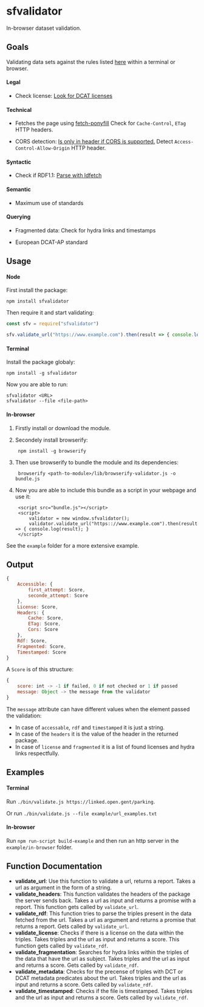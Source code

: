 # sfvalidator

In-browser dataset validation.

## Goals
Validating data sets against the rules listed [here](https://smart.flanders.be/resources/) within a terminal or browser.
#### Legal
* Check license:
[Look for DCAT licenses](https://www.w3.org/TR/vocab-dcat/#Property:catalog_license)

#### Technical

* Fetches the page using [fetch-ponyfill](https://www.npmjs.com/package/fetch-ponyfill)
Check for `Cache-Control`, `ETag` HTTP headers.

* CORS detection:
[Is only in header if CORS is supported.](https://stackoverflow.com/questions/19325314/how-to-detect-cross-origin-cors-error-vs-other-types-of-errors-for-xmlhttpreq)
Detect `Access-Control-Allow-Origin` HTTP header.

#### Syntactic

* Check if RDF1.1:
[Parse with ldfetch](https://www.npmjs.com/package/ldfetch)

#### Semantic

* Maximum use of standards

#### Querying

* Fragmented data:
Check for hydra links and timestamps

* European DCAT-AP standard

## Usage
#### Node
First install the package:
```
npm install sfvalidator
```
Then require it and start validating:
```javascript
const sfv = require("sfvalidator")

sfv.validate_url("https://www.example.com").then(result => { console.log(result); }
```

#### Terminal
Install the package globaly:
```
npm install -g sfvalidator
```

Now you are able to run:
```
sfvalidator <URL>
sfvalidator --file <file-path>
```

#### In-browser
1. Firstly install or download the module.
2. Secondely install browserify:

   		npm install -g browserify
   
3. Then use browserify to bundle the module and its dependencies:
			
		browserify <path-to-module>/lib/browserify-validator.js -o bundle.js

4. Now you are able to include this bundle as a script in your webpage and use it:

		<script src="bundle.js"></script>
		<script>
			validator = new window.sfvalidator();
			validator.validate_url("https:://www.example.com").then(result => { console.log(result); }
		</script>

See the `example` folder for a more extensive example. 
		
## Output
```javascript
{
	Accessible: { 
		first_attempt: Score,
	  	seconde_attempt: Score
	},
	License: Score,
	Headers: { 
		Cache: Score,
	   	ETag: Score,
	   	Cors: Score
	},
	Rdf: Score,
	Fragmented: Score,
	Timestamped: Score
}
```

A `Score` is of this structure:
```javascript
{
	score: int -> -1 if failed, 0 if not checked or 1 if passed
	message: Object -> the message from the validator
}
```
The `message` attribute can have different values when the element passed the validation:
- In case of `accessable`, `rdf` and `timestamped` it is just a string.
- In case of the `headers` it is the value of the header in the returned package.
- In case of `license` and `fragmented` it is a list of found licenses and hydra links respectfully.

## Examples

#### Terminal
Run `./bin/validate.js https://linked.open.gent/parking`.

Or run `./bin/validate.js --file example/url_examples.txt`

#### In-browser
Run `npm run-script build-example` and then run an http server in the `example/in-browser` folder.


## Function Documentation

- **validate_url**: Use this function to validate a url, returns a report. Takes a url as argument in the form of a string.
- **validate_headers**: This function validates the headers of the package the server sends back. Takes a url as input and returns a promise with a report. This function gets called by `validate_url`.
- **validate_rdf**: This function tries to parse the triples present in the data fetched from the url. Takes a url as argument and returns a promise that returns a report. Gets called by `validate_url`.
- **validate_license**: Checks if there is a license on the data within the triples. Takes triples and the url as input and returns a score. This function gets called by `validate_rdf`.
- **validate_fragmentation**: Searches for hydra links within the triples of the data that have the url as subject. Takes triples and the url as input and returns a score. Gets called by `validate_rdf`.
- **validate_metadata**: Checks for the precense of triples with DCT or DCAT metadata predicates about the url. Takes triples and the url as input and returns a score. Gets called by `validate_rdf`.
- **validate_timestamped**: Checks if the file is timestamped. Takes triples and the url as input and returns a score. Gets called by `validate_rdf`.
